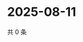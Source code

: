 # 2025-08-11

共 0 条

<!-- BEGIN ZHIHUVIDEO -->
<!-- 最后更新时间 Mon Aug 11 2025 20:24:26 GMT+0800 (China Standard Time) -->

<!-- END ZHIHUVIDEO -->
